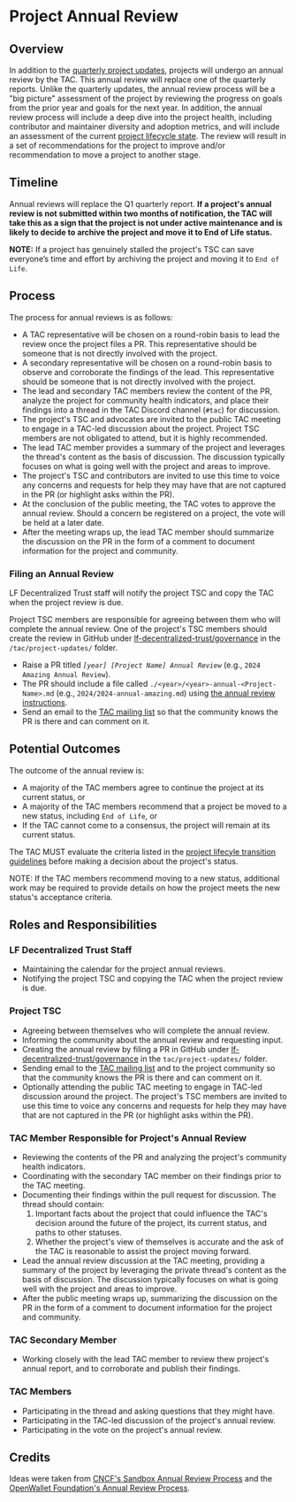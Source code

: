 [//]: # (SPDX-License-Identifier: CC-BY-4.0)

# Project Annual Review

## Overview

In addition to the [quarterly project updates](./project-updates.md), projects will undergo an annual review by the TAC. This annual review will replace one of the quarterly reports. Unlike the quarterly updates, the annual review process will be a "big picture" assessment of the project by reviewing the progress on goals from the prior year and goals for the next year. In addition, the annual review process will include a deep dive into the project health, including contributor and maintainer diversity and adoption metrics, and will include an assessment of the current [project lifecycle state](./project-lifecycle.md). The review will result in a set of recommendations for the project to improve and/or recommendation to move a project to another stage.

## Timeline

Annual reviews will replace the Q1 quarterly report.  **If a project's annual review is not submitted within two months of notification, the TAC will take this as a sign that the project is not under active maintenance and is likely to decide to archive the project and move it to End of Life status.**

**NOTE:** If a project has genuinely stalled the project's TSC can save everyone’s time and effort by archiving the project and moving it to `End of Life`.

## Process

The process for annual reviews is as follows:

- A TAC representative will be chosen on a round-robin basis to lead the review once the project files a PR. This representative should be someone that is not directly involved with the project.
- A secondary representative will be chosen on a round-robin basis to observe and corroborate the findings of the lead. This representative should be someone that is not directly involved with the project.
- The lead and secondary TAC members review the content of the PR, analyze the project for community health indicators, and place their findings into a thread in the TAC Discord channel (`#tac`) for discussion.
- The project's TSC and advocates are invited to the public TAC meeting to engage in a TAC-led discussion about the project. Project TSC members are not obligated to attend, but it is highly recommended.
- The lead TAC member provides a summary of the project and leverages the thread's content as the basis of discussion. The discussion typically focuses on what is going well with the project and areas to improve.
- The project's TSC and contributors are invited to use this time to voice any concerns and requests for help they may have that are not captured in the PR (or highlight asks within the PR).
- At the conclusion of the public meeting, the TAC votes to approve the annual review. Should a concern be registered on a project, the vote will be held at a later date.
- After the meeting wraps up, the lead TAC member should summarize the discussion on the PR in the form of a comment to document information for the project and community.

### Filing an Annual Review

LF Decentralized Trust staff will notify the project TSC and copy the TAC when the project review is due.

Project TSC members are responsible for agreeing between them who will complete the annual review. One of the project's TSC members should create the review in GitHub under [lf-decentralized-trust/governance] in the `/tac/project-updates/` folder.

- Raise a PR titled *`[year] [Project Name] Annual Review`* (e.g., `2024 Amazing Annual Review`).
- The PR should include a file called `./<year>/<year>-annual-<Project-Name>.md` (e.g., `2024/2024-annual-amazing.md`) using [the annual review instructions](../project-updates/annual-review-instructions.md).
- Send an email to the [TAC mailing list] so that the community knows the PR is there and can comment on it.

## Potential Outcomes

The outcome of the annual review is:

- A majority of the TAC members agree to continue the project at its current status, or
- A majority of the TAC members recommend that a project be moved to a new status, including `End of Life`, or
- If the TAC cannot come to a consensus, the project will remain at its current status.

The TAC MUST evaluate the criteria listed in the [project lifecyle transition guidelines](./project-lifecycle.md#lifecycle-transition-guidelines-and-recommendations) before making a decision about the project's status.

NOTE: If the TAC members recommend moving to a new status, additional work may be required to provide details on how the project meets the new status's acceptance criteria.

## Roles and Responsibilities

### LF Decentralized Trust Staff

- Maintaining the calendar for the project annual reviews.
- Notifying the project TSC and copying the TAC when the project review is due.

### Project TSC

- Agreeing between themselves who will complete the annual review.
- Informing the community about the annual review and requesting input.
- Creating the annual review by filing a PR in GitHub under [lf-decentralized-trust/governance] in the `tac/project-updates/` folder.
- Sending email to the [TAC mailing list] and to the project community so that the community knows the PR is there and can comment on it.
- Optionally attending the public TAC meeting to engage in TAC-led discussion around the project. The project's TSC members are invited to use this time to voice any concerns and requests for help they may have that are not captured in the PR (or highlight asks within the PR).

### TAC Member Responsible for Project's Annual Review

- Reviewing the contents of the PR and analyzing the project's community health indicators.
- Coordinating with the secondary TAC member on their findings prior to the TAC meeting.
- Documenting their findings within the pull request for discussion. The thread should contain:
    1. Important facts about the project that could influence the TAC's decision around the future of the project, its current status, and paths to other statuses.
    2. Whether the project's view of themselves is accurate and the ask of the TAC is reasonable to assist the project moving forward.
- Lead the annual review discussion at the TAC meeting, providing a summary of the project by leveraging the private thread's content as the basis of discussion. The discussion typically focuses on what is going well with the project and areas to improve.
- After the public meeting wraps up, summarizing the discussion on the PR in the form of a comment to document information for the project and community.

### TAC Secondary Member

- Working closely with the lead TAC member to review thew project's annual report, and to corroborate and publish their findings.

### TAC Members

- Participating in the thread and asking questions that they might have.
- Participating in the TAC-led discussion of the project's annual review.
- Participating in the vote on the project's annual review.

## Credits

Ideas were taken from [CNCF's Sandbox Annual Review Process](https://github.com/cncf/toc/blob/main/process/) and the [OpenWallet Foundation's Annual Review Process](https://openwallet-foundation.github.io/tac/governance/project-annual-review-process/).

[TAC mailing list]: mailto:tac@lists.lfdecentralizedtrust.org
[lf-decentralized-trust/governance]: https://github.com/lf-decentralized-trust/governance/
